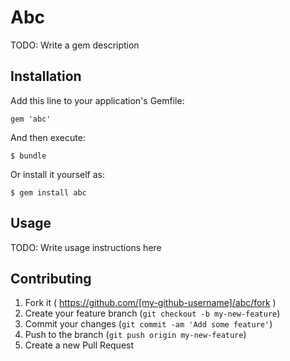 # Abc

TODO: Write a gem description

## Installation

Add this line to your application's Gemfile:

    gem 'abc'

And then execute:

    $ bundle

Or install it yourself as:

    $ gem install abc

## Usage

TODO: Write usage instructions here

## Contributing

1. Fork it ( https://github.com/[my-github-username]/abc/fork )
2. Create your feature branch (`git checkout -b my-new-feature`)
3. Commit your changes (`git commit -am 'Add some feature'`)
4. Push to the branch (`git push origin my-new-feature`)
5. Create a new Pull Request
